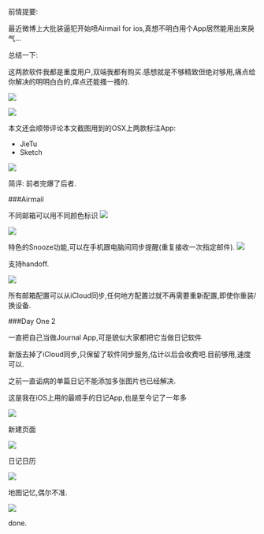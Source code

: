 前情提要: 

最近微博上大批装逼犯开始喷Airmail for ios,真想不明白用个App居然能用出来戾气... 

总结一下: 

这两款软件我都是重度用户,双端我都有购买.感想就是不够精致但绝对够用,痛点给你解决的明明白白的,痒点还能搔一搔的. 

![](http://7xqjx7.com1.z0.glb.clouddn.com/image/Screen%20Shot%202016-02-16%20at%2001.38.38.png?imageView2/2/h/600)

![](http://7xqjx7.com1.z0.glb.clouddn.com/image/IMG_2994.PNG?imageView2/2/h/600)

本文还会顺带评论本文截图用到的OSX上两款标注App:

- JieTu
- Sketch

![](http://7xqjx7.com1.z0.glb.clouddn.com/image/Screen%20Shot%202016-02-16%20at%2001.48.49.png?imageView2/2/h/600)

简评: 前者完爆了后者.

###Airmail

不同邮箱可以用不同颜色标识 
![](http://7xqjx7.com1.z0.glb.clouddn.com/image/:Users:Slahser:Desktop:Screen%20Shot%202016-02-16%20at%2000.59.06.png?imageView2/2/h/600)


![](http://7xqjx7.com1.z0.glb.clouddn.com/image/IMG_2992.PNG?imageView2/2/h/600) 

特色的Snooze功能,可以在手机跟电脑间同步提醒(重复接收一次指定邮件).
![](http://7xqjx7.com1.z0.glb.clouddn.com/image/Screen%20Shot%202016-02-16%20at%2000.59.43.png?imageView2/2/h/600) 

支持handoff.  

![](http://7xqjx7.com1.z0.glb.clouddn.com/image/Screen%20Shot%202016-02-16%20at%2000.51.48.png?imageView2/2/h/300)

所有邮箱配置可以从iCloud同步,任何地方配置过就不再需要重新配置,即使你重装/换设备.

###Day One 2 

一直把自己当做Journal App,可是貌似大家都把它当做日记软件 

新版去掉了iCloud同步,只保留了软件同步服务,估计以后会收费吧.目前够用,速度可以.  

之前一直诟病的单篇日记不能添加多张图片也已经解决. 

这是我在iOS上用的最顺手的日记App,也是至今记了一年多

![](http://7xqjx7.com1.z0.glb.clouddn.com/image/ttttttt00002.png?imageView2/2/h/600)

新建页面 

![](http://7xqjx7.com1.z0.glb.clouddn.com/image/Screen%20Shot%202016-02-16%20at%2000.39.59.png?imageView2/2/h/500)

日记日历 

![](http://7xqjx7.com1.z0.glb.clouddn.com/image/IMG_2989.PNG?imageView2/2/h/600)

地图记忆,偶尔不准. 

![](http://7xqjx7.com1.z0.glb.clouddn.com/image/IMG_2990.PNG?imageView2/2/h/600)

done.